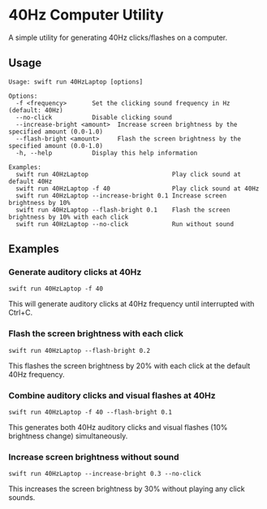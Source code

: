 # 40Hz Computer Utility

A simple utility for generating 40Hz clicks/flashes on a computer.

## Usage

```
Usage: swift run 40HzLaptop [options]

Options:
  -f <frequency>       Set the clicking sound frequency in Hz (default: 40Hz)
  --no-click           Disable clicking sound
  --increase-bright <amount>  Increase screen brightness by the specified amount (0.0-1.0)
  --flash-bright <amount>     Flash the screen brightness by the specified amount (0.0-1.0)
  -h, --help           Display this help information

Examples:
  swift run 40HzLaptop                       Play click sound at default 40Hz
  swift run 40HzLaptop -f 40                 Play click sound at 40Hz
  swift run 40HzLaptop --increase-bright 0.1 Increase screen brightness by 10%
  swift run 40HzLaptop --flash-bright 0.1    Flash the screen brightness by 10% with each click
  swift run 40HzLaptop --no-click            Run without sound
```

## Examples

### Generate auditory clicks at 40Hz

```
swift run 40HzLaptop -f 40
```

This will generate auditory clicks at 40Hz frequency until interrupted with Ctrl+C.

### Flash the screen brightness with each click

```
swift run 40HzLaptop --flash-bright 0.2
```

This flashes the screen brightness by 20% with each click at the default 40Hz frequency.

### Combine auditory clicks and visual flashes at 40Hz

```
swift run 40HzLaptop -f 40 --flash-bright 0.1
```

This generates both 40Hz auditory clicks and visual flashes (10% brightness change) simultaneously.

### Increase screen brightness without sound

```
swift run 40HzLaptop --increase-bright 0.3 --no-click
```

This increases the screen brightness by 30% without playing any click sounds.
